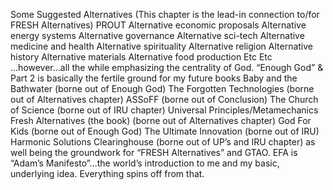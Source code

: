 Some Suggested Alternatives  (This chapter is the lead-in connection to/for FRESH Alternatives)  PROUT  Alternative economic proposals Alternative energy systems Alternative governance Alternative sci-tech Alternative medicine and health Alternative spirituality Alternative religion Alternative history  Alternative materials Alternative food production Etc Etc  ...however...all the while emphasizing the centrality of God.   “Enough God” & Part 2 is basically the fertile ground for my future books Baby and the Bathwater (borne out of Enough God) The Forgotten Technologies (borne out of Alternatives chapter) ASSoFF (borne out of Conclusion) The Church of Science (borne out of IRU chapter) Universal Principles/Metamechanics Fresh Alternatives (the book) (borne out of Alternatives chapter) God For Kids (borne out of Enough God) The Ultimate Innovation (borne out of IRU) Harmonic Solutions Clearinghouse (borne out of UP’s and IRU chapter)  as well being the groundwork for “FRESH Alternatives” and GTAO.  EFA is “Adam’s Manifesto”...the world’s introduction to me and my basic, underlying idea. Everything spins off from that.  